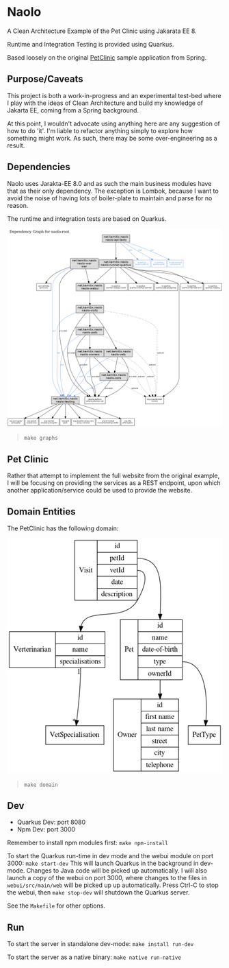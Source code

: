 # Naolo

A Clean Architecture Example of the Pet Clinic using Jakarata EE 8.
  
Runtime and Integration Testing is provided using Quarkus.

Based loosely on the original 
[PetClinic](https://github.com/spring-projects/spring-petclinic) sample 
application from Spring.

## Purpose/Caveats

This project is both a work-in-progress and an experimental test-bed where I
play with the ideas of Clean Architecture and build my knowledge of Jakarta EE,
coming from a Spring background.

At this point, I wouldn't advocate using anything here are any suggestion of
how to do 'it'. I'm liable to refactor anything simply to explore how something
might work. As such, there may be some over-engineering as a result.

## Dependencies

Naolo uses Jarakta-EE 8.0 and as such the main business modules have that
as their only dependency. The exception is Lombok, because I want to avoid the 
noise of having lots of boiler-plate to maintain and parse for no reason.

The runtime and integration tests are based on Quarkus.

![Reactor Module Dependencies](./doc/images/reactor-graph.png)

> `make graphs`

## Pet Clinic

Rather that attempt to implement the full website from the original example, I
will be focusing on providing the services as a REST endpoint, upon which
another application/service could be used to provide the website.

## Domain Entities

The PetClinic has the following domain:

![Entities](./doc/images/entities.png)

> `make domain`

## Dev

* Quarkus Dev: port 8080
* Npm Dev: port 3000

Remember to install npm modules first: `make npm-install`

To start the Quarkus run-time in dev mode and the webui module on port 3000:
`make start-dev` This will launch Quarkus in the background in dev-mode. Changes
 to Java code will be picked up automatically. I will also launch a copy of the
 webui on port 3000, where changes to the files in `webui/src/main/web` will be
 picked up up automatically. Press Ctrl-C to stop the webui, then
 `make stop-dev` will shutdown the Quarkus server.

See the `Makefile` for other options.

## Run

To start the server in standalone dev-mode: `make install run-dev`

To start the server as a native binary: `make native run-native`
